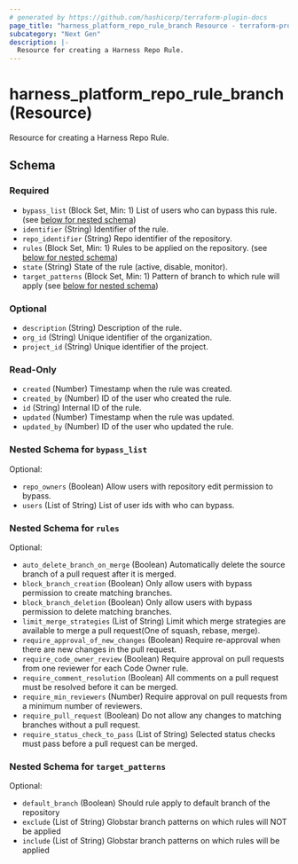 ```yaml
---
# generated by https://github.com/hashicorp/terraform-plugin-docs
page_title: "harness_platform_repo_rule_branch Resource - terraform-provider-harness"
subcategory: "Next Gen"
description: |-
  Resource for creating a Harness Repo Rule.
---
```


# harness_platform_repo_rule_branch (Resource)

Resource for creating a Harness Repo Rule.



<!-- schema generated by tfplugindocs -->
## Schema

### Required

- `bypass_list` (Block Set, Min: 1) List of users who can bypass this rule. (see [below for nested schema](#nestedblock--bypass_list))
- `identifier` (String) Identifier of the rule.
- `repo_identifier` (String) Repo identifier of the repository.
- `rules` (Block Set, Min: 1) Rules to be applied on the repository. (see [below for nested schema](#nestedblock--rules))
- `state` (String) State of the rule (active, disable, monitor).
- `target_patterns` (Block Set, Min: 1) Pattern of branch to which rule will apply (see [below for nested schema](#nestedblock--target_patterns))

### Optional

- `description` (String) Description of the rule.
- `org_id` (String) Unique identifier of the organization.
- `project_id` (String) Unique identifier of the project.

### Read-Only

- `created` (Number) Timestamp when the rule was created.
- `created_by` (Number) ID of the user who created the rule.
- `id` (String) Internal ID of the rule.
- `updated` (Number) Timestamp when the rule was updated.
- `updated_by` (Number) ID of the user who updated the rule.

<a id="nestedblock--bypass_list"></a>
### Nested Schema for `bypass_list`

Optional:

- `repo_owners` (Boolean) Allow users with repository edit permission to bypass.
- `users` (List of String) List of user ids with who can bypass.


<a id="nestedblock--rules"></a>
### Nested Schema for `rules`

Optional:

- `auto_delete_branch_on_merge` (Boolean) Automatically delete the source branch of a pull request after it is merged.
- `block_branch_creation` (Boolean) Only allow users with bypass permission to create matching branches.
- `block_branch_deletion` (Boolean) Only allow users with bypass permission to delete matching branches.
- `limit_merge_strategies` (List of String) Limit which merge strategies are available to merge a pull request(One of squash, rebase, merge).
- `require_approval_of_new_changes` (Boolean) Require re-approval when there are new changes in the pull request.
- `require_code_owner_review` (Boolean) Require approval on pull requests from one reviewer for each Code Owner rule.
- `require_comment_resolution` (Boolean) All comments on a pull request must be resolved before it can be merged.
- `require_min_reviewers` (Number) Require approval on pull requests from a minimum number of reviewers.
- `require_pull_request` (Boolean) Do not allow any changes to matching branches without a pull request.
- `require_status_check_to_pass` (List of String) Selected status checks must pass before a pull request can be merged.


<a id="nestedblock--target_patterns"></a>
### Nested Schema for `target_patterns`

Optional:

- `default_branch` (Boolean) Should rule apply to default branch of the repository
- `exclude` (List of String) Globstar branch patterns on which rules will NOT be applied
- `include` (List of String) Globstar branch patterns on which rules will be applied
